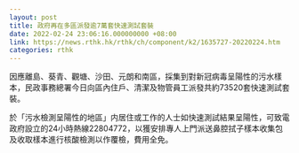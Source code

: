 ```yaml
---
layout: post
title: 政府再在多區派發逾7萬套快速測試套裝
date: 2022-02-24 23:06:16.000000000 +08:00
link: https://news.rthk.hk/rthk/ch/component/k2/1635727-20220224.htm
categories: rthk
---
```


因應離島、葵青、觀塘、沙田、元朗和南區，採集到對新冠病毒呈陽性的污水樣本，民政事務總署今日向區內住戶、清潔及物管員工派發共約73520套快速測試套裝。
  
於「污水檢測呈陽性的地區」内居住或工作的人士如快速測試結果呈陽性，可致電政府設立的24小時熱線22804772，以獲安排專人上門派送鼻腔拭子樣本收集包及收取樣本進行核酸檢測以作覆檢，費用全免。
